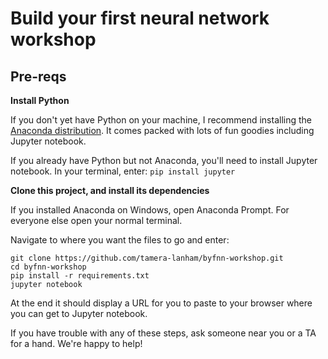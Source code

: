 # Build your first neural network workshop


## Pre-reqs

**Install Python**

If you don't yet have Python on your machine, I recommend installing the [Anaconda distribution](https://www.anaconda.com/download/). It comes packed with lots of fun goodies including Jupyter notebook.

If you already have Python but not Anaconda, you'll need to install Jupyter notebook. In your terminal, enter:
```pip install jupyter```

**Clone this project, and install its dependencies**

If you installed Anaconda on Windows, open Anaconda Prompt. For everyone else open your normal terminal.

Navigate to where you want the files to go and enter:
```
git clone https://github.com/tamera-lanham/byfnn-workshop.git
cd byfnn-workshop
pip install -r requirements.txt
jupyter notebook
```

At the end it should display a URL for you to paste to your browser where you can get to Jupyter notebook.

If you have trouble with any of these steps, ask someone near you or a TA for a hand. We're happy to help!
